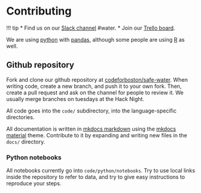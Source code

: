 # Contributing

!!! tip
    * Find us on our [Slack channel](https://cfb-public.slack.com) #water.
    * Join our [Trello board](https://trello.com/b/qP7oYyWn/safe-water).

We are using [python](http://python.org) with [pandas](https://pandas.pydata.org/),
although some people are using [R](https://www.r-project.org/) as well.

## Github repository

Fork and clone our github repository at [codeforboston/safe-water](http://github.com/codeforboston/safe-water).
When  writing code, create a new branch, and push it to your own fork.
Then, create a pull request and ask on the channel for people to review it.
We usually merge branches on tuesdays at the Hack Night.

All code goes into the `code/` subdirectory, into the language-specific directories.

All documentation is written in [mkdocs markdown](https://www.mkdocs.org) 
using the [mkdocs material](https://squidfunk.github.io/mkdocs-material/)
theme. Contribute to it by expanding and writing new files in the `docs/` 
directory.

### Python notebooks

All notebooks currently go into `code/python/notebooks`.
Try to use local links inside the repository to refer to data,
and try to give easy instructions to reproduce your steps.

